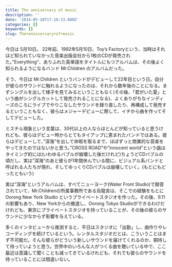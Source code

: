 ```yaml
---
title: The anniversary of music
description: ''
date: '2014-05-10T17:10:33.000Z'
categories: []
keywords: []
slug: The+anniversary+of+music
---
```

今日は 5月10日。 22年前、1992年5月10日、Toy’s Factoryという、当時はそれほど知られていなかった音楽出版会社から1枚のCDが発売された。”Everything”、ありふれた英単語をタイトルにもつアルバムは、その後よく知られるようになるバンド Mr.Children のアルバムだった。

そう、今日は Mr.Children というバンドがデビューして22年目という日。自分が彼らのサウンドに触れるようになったのは、それから数年後のことになる。まずシングルを出して様子を見てみるということもなく(その後、「君がいた夏」という曲がシングルカットして発売されることになる)、よくありがちなインディーズのころにライブでやりこなしたサウンドを録り直したり、再構成して発売するということもなく、彼らはメジャーデビューに際して、イチから曲を作ってそしてデビューした。

ミスチル現象という言葉は、30代以上の人ならほとんどが知っていると思うけれども、彼らはデビュー時からとてもタイアップに恵まれたバンドではある。彼らはデビューして、”深海”を出して休暇を取るまで、ほぼずっと商業的な音楽をやってきたのではないかと思う。”CROSS ROAD”や”innocent world”という曲はタイミング的には(いわゆるバブルが崩壊した後だけれど)ちょうどCDバブルの頃だし、実は”深海”のあと彼らが1年間休んでいる間に、ビジュアル系バンドと呼ばれる人たちが現れ、そしてゆっくりCDバブルは崩壊していく。(もとにもどったともいう)

実は”深海”というアルバムは、すべてニューヨーク(Water Front Studio)で録音されていて、Mr.Childrenの所属事務所である烏龍舎は、そこでの経験をもとに Oorong New York Studio というプライベートスタジオを作った。その後、9.11の影響もあり、New Yorkからの撤退し、Oorong Tokyo Studioができるわけだけれども、東京にプライベートスタジオを持っていることが、その後の彼らのサウンドに少なからず影響を与えている。

多くのインタビューから推測すると、平日はスタジオに「出勤」し、曲作りやレコーディングを続けているという。レンタルスタジオだとは、こういうことはまず不可能だ。そんな彼らがどういう新しいサウンドを届けてくれるのか、期待して待っていようと思う。世界中のいろんな人がつくる曲を聴いている中で、ここ最近は意識して聞くことも減ってきているけれども、それでも彼らのサウンドを待っていることには間違いない。